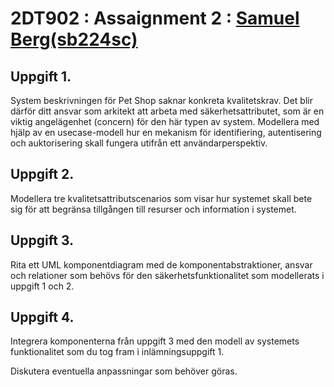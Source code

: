 # 2DT902 : Assaignment 2 : [Samuel Berg(sb224sc)](mailto:sb224sc@student.lnu.se)

## Uppgift 1.
System beskrivningen för Pet Shop saknar konkreta kvalitetskrav. Det blir därför ditt ansvar som arkitekt att arbeta med säkerhetsattributet, som är en viktig angelägenhet (concern) för den här typen av system. Modellera med hjälp av en usecase-modell hur en mekanism för identifiering, autentisering och auktorisering skall fungera utifrån ett användarperspektiv.


## Uppgift 2.
Modellera tre kvalitetsattributscenarios som visar hur systemet skall bete sig för att begränsa tillgången till resurser och information i systemet.


## Uppgift 3.
Rita ett UML komponentdiagram med de komponentabstraktioner, ansvar och relationer som behövs för den säkerhetsfunktionalitet som modellerats i uppgift 1 och 2.


## Uppgift 4.
Integrera komponenterna från uppgift 3 med den modell av systemets funktionalitet som du tog fram i inlämningsuppgift 1.

Diskutera eventuella anpassningar som behöver göras.
